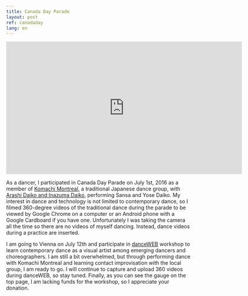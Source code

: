 ```yaml
---
title: Canada Day Parade
layout: post
ref: canadaday
lang: en
---
```


<iframe width="640" height="360" src="https://www.youtube.com/embed/O6QyDuLrB_c?rel=0&amp;controls=0&amp;showinfo=0" frameborder="0" allowfullscreen></iframe>

As a dancer, I participated in Canada Day Parade on July 1st, 2016 as a member of [Komachi Montreal]( http://www.komachimontreal.com/ ), a traditional Japanese dance group, with [Arashi Daiko and Inazuma Daiko]( http://www.arashidaiko.org/ ), performing Sansa and Yose Daiko. My interest in dance and technology is not limited to contemporary dance, so I filmed 360-degree videos of the traditional dance during the parade to be viewed by Google Chrome on a computer or an Android phone with a Google Cardboard if you have one. Unfortunately I was taking the camera all the time so there are no videos of myself dancing. Instead, dance videos during a practice are inserted.

I am going to Vienna on July 12th and participate in [danceWEB]( http://www.lifelongburning.eu/projects/danceweb_scholarships.html ) workshop to learn contemporary dance as a visual artist among emerging dancers and choreographers. I am still a bit overwhelmed, but through performing dance with Komachi Montreal and learning contact improvisation with the local group, I am ready to go. I will continue to capture and upload 360 videos during danceWEB, so stay tuned. Finally, as you can see the gauge on the top page, I am lacking funds for the workshop, so I appreciate your donation.